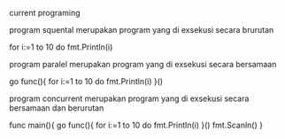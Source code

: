 current programing

program squental
merupakan program yang di exsekusi secara brurutan

for i:=1 to 10 do
fmt.Println(i)

program paralel
merupakan program yang di exsekusi secara bersamaan

go func(){
for i:=1 to 10 do
fmt.Println(i)
}()

program concurrent
merupakan program yang di exsekusi secara bersamaan dan berurutan

func main(){
go func(){
for i:=1 to 10 do
fmt.Println(i)
}()
fmt.Scanln()
}
